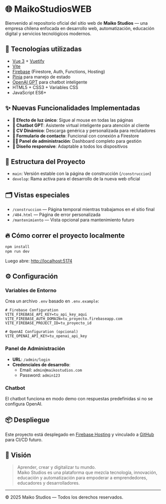 # 🌐 MaikoStudiosWEB

Bienvenido al repositorio oficial del sitio web de **Maiko Studios** — una empresa chilena enfocada en desarrollo web, automatización, educación digital y servicios tecnológicos modernos.

## 🚀 Tecnologías utilizadas

- [Vue 3](https://vuejs.org/) + [Vuetify](https://vuetifyjs.com/)
- [Vite](https://vitejs.dev/)
- [Firebase](https://firebase.google.com/) (Firestore, Auth, Functions, Hosting)
- [Pinia](https://pinia.vuejs.org/) para manejo de estado
- [OpenAI GPT](https://openai.com/) para chatbot inteligente
- HTML5 + CSS3 + Variables CSS
- JavaScript ES6+

## ✨ Nuevas Funcionalidades Implementadas

- **🎨 Efecto de luz único**: Sigue al mouse en todas las páginas
- **🤖 Chatbot GPT**: Asistente virtual inteligente para atención al cliente
- **📄 CV Dinámico**: Descarga genérica y personalizada para reclutadores
- **📧 Formulario de contacto**: Funcional con conexión a Firestore
- **👨‍💼 Panel de administración**: Dashboard completo para gestión
- **📱 Diseño responsive**: Adaptable a todos los dispositivos

## 🧱 Estructura del Proyecto

- `main`: Versión estable con la página de construcción (`/construccion`)
- `develop`: Rama activa para el desarrollo de la nueva web oficial

## 🗂️ Vistas especiales

- `/construccion` — Página temporal mientras trabajamos en el sitio final
- `/404.html` — Página de error personalizada
- `/mantenimiento` — Vista opcional para mantenimiento futuro

## 🔥 Cómo correr el proyecto localmente

```bash
npm install
npm run dev
```

Luego abre: [http://localhost:5174](http://localhost:5174)

## ⚙️ Configuración

### Variables de Entorno

Crea un archivo `.env` basado en `.env.example`:

```env
# Firebase Configuration
VITE_FIREBASE_API_KEY=tu_api_key_aqui
VITE_FIREBASE_AUTH_DOMAIN=tu_proyecto.firebaseapp.com
VITE_FIREBASE_PROJECT_ID=tu_proyecto_id

# OpenAI Configuration (opcional)
VITE_OPENAI_API_KEY=tu_openai_api_key
```

### Panel de Administración

- **URL**: `/admin/login`
- **Credenciales de desarrollo**:
  - Email: `admin@maikostudios.com`
  - Password: `admin123`

### Chatbot

El chatbot funciona en modo demo con respuestas predefinidas si no se configura OpenAI.

## 📦 Despliegue

Este proyecto está desplegado en [Firebase Hosting](https://firebase.google.com/docs/hosting) y vinculado a [GitHub](https://github.com/maikostudios/maikostudiosWEB) para CI/CD futuro.

## 🧠 Visión

> Aprender, crear y digitalizar tu mundo.  
> Maiko Studios es una plataforma que mezcla tecnología, innovación, educación y automatización para empoderar a emprendedores, educadores y desarrolladores.

---

© 2025 Maiko Studios — Todos los derechos reservados.
